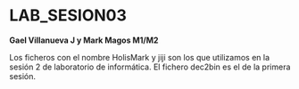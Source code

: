# LAB_SESION03

**Gael Villanueva J y Mark Magos M1/M2**

Los ficheros con el nombre HolisMark y jiji son los que utilizamos en la sesión 2 de laboratorio de informática. El fichero dec2bin es el de la primera sesión.
